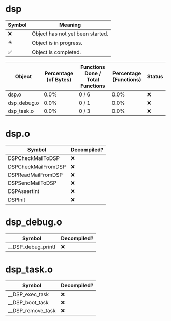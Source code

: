 # dsp
| Symbol | Meaning 
| ------------- | ------------- 
| :x: | Object has not yet been started. 
| :eight_pointed_black_star: | Object is in progress. 
| :white_check_mark: | Object is completed. 


| Object | Percentage (of Bytes) | Functions Done / Total Functions | Percentage (Functions) | Status 
| ------------- | ------------- | ------------- | ------------- | ------------- 
| dsp.o | 0.0% | 0 / 6 | 0.0% | :x: 
| dsp_debug.o | 0.0% | 0 / 1 | 0.0% | :x: 
| dsp_task.o | 0.0% | 0 / 3 | 0.0% | :x: 


# dsp.o
| Symbol | Decompiled? |
| ------------- | ------------- |
| DSPCheckMailToDSP | :x: |
| DSPCheckMailFromDSP | :x: |
| DSPReadMailFromDSP | :x: |
| DSPSendMailToDSP | :x: |
| DSPAssertInt | :x: |
| DSPInit | :x: |


# dsp_debug.o
| Symbol | Decompiled? |
| ------------- | ------------- |
| __DSP_debug_printf | :x: |


# dsp_task.o
| Symbol | Decompiled? |
| ------------- | ------------- |
| __DSP_exec_task | :x: |
| __DSP_boot_task | :x: |
| __DSP_remove_task | :x: |


